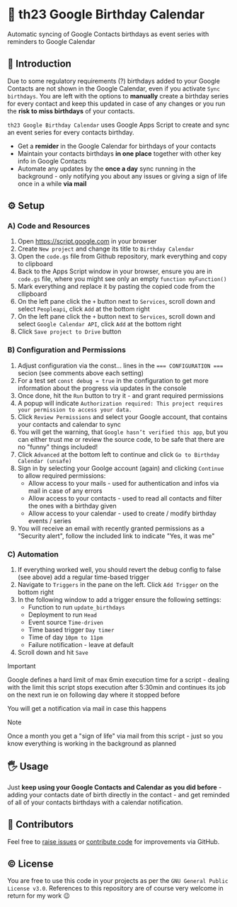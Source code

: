# 🎉 th23 Google Birthday Calendar

Automatic syncing of Google Contacts birthdays as event series with reminders to Google Calendar


## 🚀 Introduction

Due to some regulatory requirements (?) birthdays added to your Google Contacts are not shown in the Google Calendar, even if you activate `Sync birthdays`. You are left with the options to **manually** create a birthday series for every contact and keep this updated in case of any changes or you run the **risk to miss birthdays** of your contacts.

`th23 Google Birthday Calendar` uses Google Apps Script to create and sync an event series for every contacts birthday.

* Get a **remider** in the Google Calendar for birthdays of your contacts
* Maintain your contacts birthdays **in one place** together with other key info in Google Contacts
* Automate any updates by the **once a day** sync running in the background - only notifying you about any issues or giving a sign of life once in a while **via mail**


## ⚙️ Setup

### A) Code and Resources

1. Open https://script.google.com in your browser
2. Create `New project` and change its title to `Birthday Calendar`
3. Open the `code.gs` file from Github repository, mark everything and copy to clipboard
4. Back to the Apps Script window in your browser, ensure you are in `code.gs` file, where you might see only an empty `function myFunction()`
5. Mark everything and replace it by pasting the copied code from the cllipboard
6. On the left pane click the `+` button next to `Services`, scroll down and select `Peopleapi`, click `Add` at the bottom right
7. On the left pane click the `+` button next to `Services`, scroll down and select `Google Calendar API`, click `Add` at the bottom right
8. Click `Save project to Drive` button

###  B) Configuration and Permissions

1. Adjust configuration via the const... lines in the `=== CONFIGURATION ===` secion (see comments above each setting)
2. For a test set `const debug = true` in the configuration to get more information about the progress via updates in the console
3. Once done, hit the `Run` button to try it - and grant required permissions
4. A popup will indicate `Authorization required: This project requires your permission to access your data.`
5. Click `Review Permissions` and select your Google account, that contains your contacts and calendar to sync
6. You will get the warning, that `Google hasn’t verified this app`, but you can either trust me or review the source code, to be safe that there are no "funny" things included!
7. Click `Advanced` at the bottom left to continue and click `Go to Birthday Calendar (unsafe)`
8. Sign in by selecting your Goolge account (again) and clicking `Continue` to allow required permissions:
   * Allow access to your mails - used for authentication and infos via mail in case of any errors
   * Allow access to your contacts - used to read all contacts and filter the ones with a birthday given
   * Allow access to your calendar - used to create / modify birthday events / series
9. You will receive an email with recently granted permissions as a "Security alert", follow the included link to indicate "Yes, it was me"

### C) Automation

1. If everything worked well, you should revert the debug config to false (see above) add a regular time-based trigger
2. Navigate to `Triggers` in the pane on the left. Click `Add Trigger` on the bottom right
3. In the following window to add a trigger ensure the following settings:
   * Function to run `update_birthdays`
   * Deployment to run `Head`
   * Event source `Time-driven`
   * Time based trigger `Day timer`
   * Time of day `10pm to 11pm`
   * Failure notification - leave at default
4. Scroll down and hit `Save`

> [!IMPORTANT]
> Google defines a hard limit of max 6min execution time for a script - dealing with the limit this script stops execution after 5:30min and continues its job on the next run ie on following day where it stopped before
> 
> You will get a notification via mail in case this happens

> [!NOTE]
> Once a month you get a "sign of life" via mail from this script - just so you know everything is working in the background as planned


## 🖐️ Usage

Just **keep using your Google Contacts and Calendar as you did before** - adding your contacts date of birth directly in the contact - and get reminded of all of your contacts birthdays with a calendar notification.


## 🤝 Contributors

Feel free to [raise issues](../../issues) or [contribute code](../../pulls) for improvements via GitHub.


## ©️ License

You are free to use this code in your projects as per the `GNU General Public License v3.0`. References to this repository are of course very welcome in return for my work 😉
